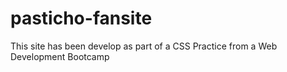 # pasticho-fansite
This site has been develop as part of a CSS Practice from a Web Development Bootcamp
